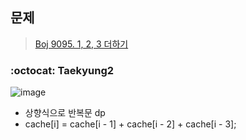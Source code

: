 ## 문제
> [Boj 9095. 1, 2, 3 더하기](https://www.acmicpc.net/problem/9095)

### :octocat: Taekyung2
![image](https://user-images.githubusercontent.com/37056992/96331528-ecde5800-1098-11eb-9700-7145d0fda87c.png)

- 상향식으로 반복문 dp
- cache[i] = cache[i - 1] + cache[i - 2] + cache[i - 3];